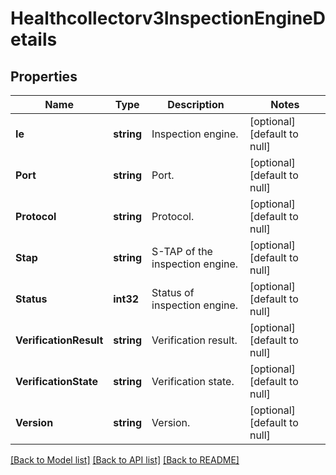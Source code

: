 # Healthcollectorv3InspectionEngineDetails

## Properties
Name | Type | Description | Notes
------------ | ------------- | ------------- | -------------
**Ie** | **string** | Inspection engine. | [optional] [default to null]
**Port** | **string** | Port. | [optional] [default to null]
**Protocol** | **string** | Protocol. | [optional] [default to null]
**Stap** | **string** | S-TAP of the inspection engine. | [optional] [default to null]
**Status** | **int32** | Status of inspection engine. | [optional] [default to null]
**VerificationResult** | **string** | Verification result. | [optional] [default to null]
**VerificationState** | **string** | Verification state. | [optional] [default to null]
**Version** | **string** | Version. | [optional] [default to null]

[[Back to Model list]](../README.md#documentation-for-models) [[Back to API list]](../README.md#documentation-for-api-endpoints) [[Back to README]](../README.md)

